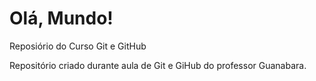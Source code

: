 # Olá, Mundo!
 Reposiório do Curso Git e GitHub

Repositório criado durante aula de Git e GiHub do professor Guanabara. 
